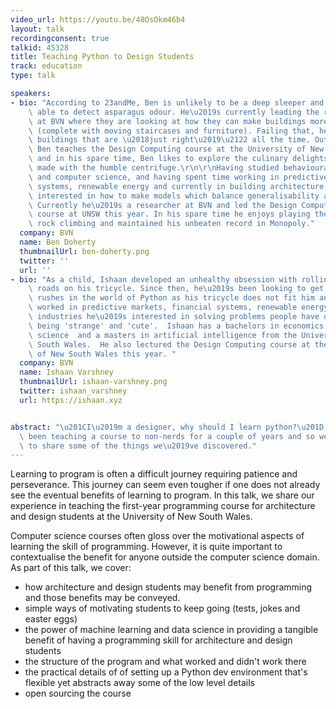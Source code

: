 ```yaml
---
video_url: https://youtu.be/48OsOkm46b4
layout: talk
recordingconsent: true
talkid: 45328
title: Teaching Python to Design Students
track: education
type: talk

speakers:
- bio: "According to 23andMe, Ben is unlikely to be a deep sleeper and likely to be\
    \ able to detect asparagus odour. He\u2019s currently leading the research efforts\
    \ at BVN where they are looking at how they can make buildings more like Hogwarts\
    \ (complete with moving staircases and furniture). Failing that, he wants to make\
    \ buildings that are \u2018just right\u2019\u2122 all the time. Outside of that\
    \ Ben teaches the Design Computing course at the University of New South Wales\
    \ and in his spare time, Ben likes to explore the culinary delights that can be\
    \ made with the humble centrifuge.\r\n\r\nHaving studied behavioural economics\
    \ and computer science, and having spent time working in predictive markets, banking\
    \ systems, renewable energy and currently in building architecture, Ishaan is\
    \ interested in how to make models which balance generalisability and usability.\
    \ Currently he\u2019s a researcher at BVN and led the Design Computing python\
    \ course at UNSW this year. In his spare time he enjoys playing the guitar poorly,\
    \ rock climbing and maintained his unbeaten record in Monopoly."
  company: BVN
  name: Ben Doherty
  thumbnailUrl: ben-doherty.png
  twitter: ''
  url: ''
- bio: "As a child, Ishaan developed an unhealthy obsession with rolling down steep\
    \ roads on his tricycle. Since then, he\u2019s been looking to get adrenaline\
    \ rushes in the world of Python as his tricycle does not fit him anymore. Having\
    \ worked in predictive markets, financial systems, renewable energy and the construction\
    \ industries he\u2019s interested in solving problems people have described as\
    \ being 'strange' and 'cute'.  Ishaan has a bachelors in economics and computer\
    \ science  and a masters in artificial intelligence from the University of New\
    \ South Wales.  He also lectured the Design Computing course at the University\
    \ of New South Wales this year. "
  company: BVN
  name: Ishaan Varshney
  thumbnailUrl: ishaan-varshney.png
  twitter: ishaan_varshney
  url: https://ishaan.xyz


abstract: "\u201CI\u2019m a designer, why should I learn python?\u201D We\u2019ve\
  \ been teaching a course to non-nerds for a couple of years and so we\u2019re going\
  \ to share some of the things we\u2019ve discovered."
---
```

Learning to program is often a difficult journey requiring patience and perseverance. This journey can seem even tougher if one does not already see the eventual benefits of learning to program. In this talk, we share our experience in teaching the first-year programming course for architecture and design students at the University of New South Wales.

Computer science courses often gloss over the motivational aspects of learning the skill of programming. However, it is quite important to contextualise the benefit for anyone outside the computer science domain. 
As part of this talk, we cover:

 - how architecture and design students may benefit from programming and those benefits may be conveyed.
 - simple ways of motivating students to keep going (tests, jokes and easter eggs)
- the power of machine learning and data science in providing a tangible benefit of having a programming skill for architecture and design students
- the structure of the program and what worked and didn't work there
- the practical details of of setting up a Python dev environment that's flexible yet abstracts away some of the low level details
- open sourcing the course

